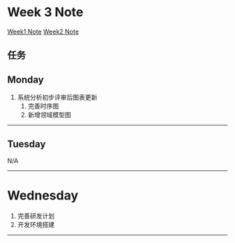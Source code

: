 # Week 3 Note

[Week1 Note](../week1/note.md)
[Week2 Note](../week2/note.md)

## 任务

## Monday

1. 系统分析初步评审后图表更新
   1. 完善时序图
   2. 新增领域模型图

---

## Tuesday

N/A

---

# Wednesday

1. 完善研发计划
2. 开发环境搭建

---
